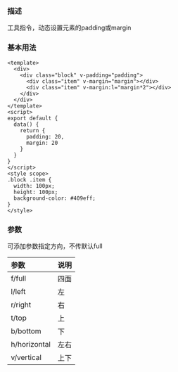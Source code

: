 ### 描述
工具指令，动态设置元素的padding或margin

### 基本用法

```vue
<template>
  <div>
    <div class="block" v-padding="padding">
      <div class="item" v-margin="margin"></div>
      <div class="item" v-margin:l="margin*2"></div>
    </div>
  </div>
</template>
<script>
export default {
  data() {
    return {
      padding: 20,
      margin: 20
    }
  }
}
</script>
<style scope>
.block .item {
  width: 100px;
  height: 100px;
  background-color: #409eff;
}
</style>
```

### 参数
可添加参数指定方向，不传默认full

| 参数 | 说明 |
| :---- | :---- |
| f/full | 四面 |
| l/left | 左 |
| r/right | 右 |
| t/top | 上 |
| b/bottom | 下 |
| h/horizontal | 左右 |
| v/vertical | 上下 |
